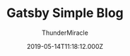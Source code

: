---
title: Gatsby Simple Blog
github: https://github.com/thundermiracle/gatsby-simple-blog
demo: https://gatsby-simple-blog.thundermiracle.com/
author: ThunderMiracle
ssg:
  - Gatsby
cms:
  - Markdown
date: 2019-05-14T11:18:12.000Z
description: >-
  an easily configurable gatsby-starter-blog with overreacted looking and tags,
  breadcrumbs, disqus, i18n, eslint supported
draft: true
publish_date: '2019-05-14T11:18:12Z'
update_date: '2022-11-01T18:05:34Z'
github_star: 51
github_fork: 22
---